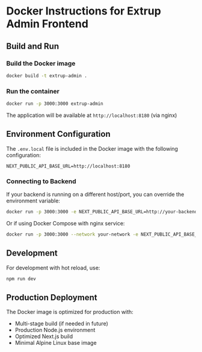 # Docker Instructions for Extrup Admin Frontend

## Build and Run

### Build the Docker image
```bash
docker build -t extrup-admin .
```

### Run the container
```bash
docker run -p 3000:3000 extrup-admin
```

The application will be available at `http://localhost:8180` (via nginx)

## Environment Configuration

The `.env.local` file is included in the Docker image with the following configuration:
```
NEXT_PUBLIC_API_BASE_URL=http://localhost:8180
```

### Connecting to Backend

If your backend is running on a different host/port, you can override the environment variable:

```bash
docker run -p 3000:3000 -e NEXT_PUBLIC_API_BASE_URL=http://your-backend-host:8180 extrup-admin
```

Or if using Docker Compose with nginx service:
```bash
docker run -p 3000:3000 --network your-network -e NEXT_PUBLIC_API_BASE_URL=http://nginx:80 extrup-admin
```

## Development

For development with hot reload, use:
```bash
npm run dev
```

## Production Deployment

The Docker image is optimized for production with:
- Multi-stage build (if needed in future)
- Production Node.js environment
- Optimized Next.js build
- Minimal Alpine Linux base image